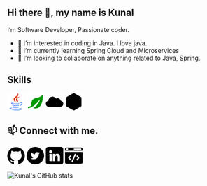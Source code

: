 ## Hi there 👋, my name is Kunal

I’m Software Developer, Passionate coder.
- 👀 I’m interested in coding in Java. I love java.
- 🌱 I’m currently learning Spring Cloud and Microservices
- 💞️ I’m looking to collaborate on anything related to Java, Spring.

## Skills
<img src="icons/java.png" alt='java' height='40'>&nbsp;<img src="icons/spring.webp" alt='Spring' height='40'>&nbsp;<img src="icons/aws.png" alt='Aws' height='40'>&nbsp;<img src="icons/nodejs.png" alt='node' height='40'>

## 📫 Connect with me.

[<img src="icons/github.png" alt='github' height='40'>](https://github.com/kunalvarpe) 
[<img src="icons/twitter.png" alt='linkedin' height='40'>](https://twitter.com/TheKunalVarpe)
[<img src="icons/linkedin.png" alt='linkedin' height='40'>](https://www.linkedin.com/in/kunalvarpe)
[<img src="icons/website.png" alt='twitter' height='40'>](https://techiekv.blogspot.com/)

![Kunal's GitHub stats](https://github-readme-stats.vercel.app/api?username=kunalvarpe&show_icons=true&theme=transparent)
